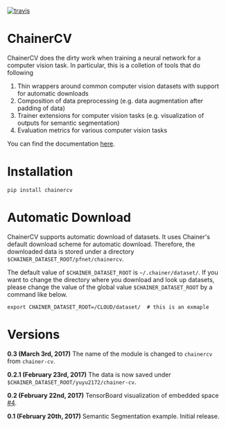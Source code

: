 [![travis](https://travis-ci.org/yuyu2172/chainercv.svg?branch=master)](https://travis-ci.org/yuyu2172/chainercv)

<!--[![pypi](https://img.shields.io/pypi/v/chainercv.svg)](https://pypi.python.org/pypi/chainercv)-->

# ChainerCV

ChainerCV does the dirty work when training a neural network for a computer vision task. In particular, this is a colletion of tools that do following

1. Thin wrappers around common computer vision datasets with support for automatic downloads
2. Composition of data preprocessing (e.g. data augmentation after padding of data)
3. Trainer extensions for computer vision tasks (e.g. visualization of outputs for semantic segmentation)
4. Evaluation metrics for various computer vision tasks


You can find the documentation [here](http://chainercv.readthedocs.io/en/latest/).



# Installation

```
pip install chainercv
```


# Automatic Download
ChainerCV supports automatic download of datasets. It uses Chainer's default download scheme for automatic download.
Therefore, the downloaded data is stored under a directory `$CHAINER_DATASET_ROOT/pfnet/chainercv`.

The default value of `$CHAINER_DATASET_ROOT` is `~/.chainer/dataset/`.
If you want to change the directory where you download and look up datasets, please change the value of the global value `$CHAINER_DATASET_ROOT` by a command like below.

```
export CHAINER_DATASET_ROOT=/CLOUD/dataset/  # this is an exmaple
```


# Versions

**0.3 (March 3rd, 2017)** The name of the module is changed to `chainercv` from `chainer-cv`.

**0.2.1 (February 23rd, 2017)** The data is now saved under `$CHAINER_DATASET_ROOT/yuyu2172/chainer-cv`.

**0.2 (February 22nd, 2017)** TensorBoard visualization of embedded space [#4](https://github.com/yuyu2172/chainercv/pull/4).

**0.1 (February 20th, 2017)** Semantic Segmentation example. Initial release.
